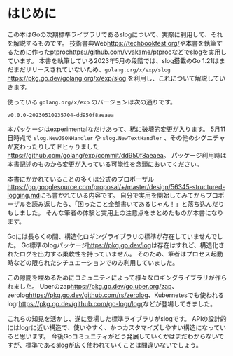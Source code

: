 # はじめに

この本はGoの次期標準ライブラリであるslogについて、実際に利用して、それを解説するものです。
技術書典Web<span class="footnote">https://techbookfest.org/</span>や本書を執筆するために作ったptproc<span class="footnote">https://github.com/vvakame/ptproc</span>などでslogを実用しています。
本書を執筆している2023年5月の段階では、slog搭載のGo 1.21はまだまだリリースされていないため、`golang.org/x/exp/slog` <span class="footnote">https://pkg.go.dev/golang.org/x/exp/slog</span> を利用し、これについて解説していきます。

使っている `golang.org/x/exp` のバージョンは次の通りです。

<!-- mapfile:./exp.version.txt -->
```
v0.0.0-20230510235704-dd950f8aeaea
```
<!-- mapfile.end -->

本パッケージはexperimentalなだけあって、稀に破壊的変更が入ります。
5月11日時点で `slog.NewJSONHandler` や `slog.NewTextHandler` 、その他のシグニチャが変わったりしてドヒャりました<span class="footnote">https://github.com/golang/exp/commit/dd950f8aeaea</span>。
パッケージ利用時は本書記述のものから変更が入っている可能性を念頭においてください。

本書にかかれていることの多くは公式のプロポーザル<span class="footnote">https://go.googlesource.com/proposal/+/master/design/56345-structured-logging.md</span>にも書かれている内容です。
自分で実用を開始してみてからプロポーザルを読み返したら、「困ったこと全部書いてあるじゃん！」と落ち込んだりもしました。
そんな筆者の体験と実用上の注意点をまとめたものが本書になります。

Goには長らくの間、構造化ロギングライブラリの標準が存在していませんでした。
Go標準のlogパッケージ<span class="footnote">https://pkg.go.dev/log</span>は存在はすれど、構造化されたログを出力する柔軟性を持っていません。
そのため、筆者はプロセス起動時などの限られたシチュエーションでのみ利用していました。

この隙間を埋めるためにコミュニティによって様々なロギングライブラリが作られました。
Uberのzap<span class="footnote">https://pkg.go.dev/go.uber.org/zap</span>、zerolog<span class="footnote">https://pkg.go.dev/github.com/rs/zerolog</span>、Kubernetesでも使われるlogr<span class="footnote">https://pkg.go.dev/github.com/go-logr/logr</span>などが登場してきました。

これらの知見を活かし、遂に登場した標準ライブラリがslogです。
APIの設計的にはlogrに近い構造で、使いやすく、かつカスタマイズしやすい構造になっていると思います。
今後Goコミュニティがどう発展していくかはまだわからないですが、標準であるslogが広く使われていくことは間違いないでしょう。
